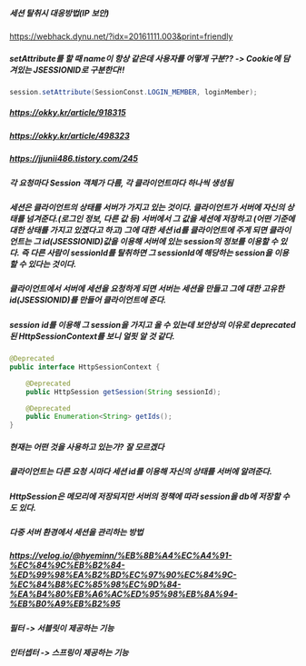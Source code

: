 ##### 세션 탈취시 대응방법(IP 보안)
https://webhack.dynu.net/?idx=20161111.003&print=friendly

##### setAttribute를 할 때 name이 항상 같은데 사용자를 어떻게 구분?? -> Cookie에 담겨있는 JSESSIONID로 구분한다!!
```java
session.setAttribute(SessionConst.LOGIN_MEMBER, loginMember);
```
##### https://okky.kr/article/918315
##### https://okky.kr/article/498323
##### https://jjunii486.tistory.com/245

##### 각 요청마다 Session 객체가 다름, 각 클라이언트마다 하나씩 생성됨
##### 세션은 클라이언트의 상태를 서버가 가지고 있는 것이다. 클라이언트가 서버에 자신의 상태를 넘겨준다.(로그인 정보, 다른 값 등) 서버에서 그 값을 세션에 저장하고 (어떤 기준에 대한 상태를 가지고 있겠다고 하고) 그에 대한 세션 id를 클라이언트에 주게 되면 클라이언트는 그 id(JSESSIONID)값을 이용해 서버에 있는 session의 정보를 이용할 수 있다. 즉 다른 사람이 sessionId를 탈취하면 그 sessionId에 해당하는 session을 이용할 수 있다는 것이다.
##### 클라이언트에서 서버에 세션을 요청하게 되면 서버는 세션을 만들고 그에 대한 고유한 id(JSESSIONID)를 만들어 클라이언트에 준다.

##### session id를 이용해 그 session을 가지고 올 수 있는데 보안상의 이유로 deprecated 된 HttpSessionContext를 보니 얼핏 알 것 같다.
```java
@Deprecated
public interface HttpSessionContext {

    @Deprecated
    public HttpSession getSession(String sessionId);

    @Deprecated
    public Enumeration<String> getIds();
}
```

##### 현재는 어떤 것을 사용하고 있는가? 잘 모르겠다

##### 클라이언트는 다른 요청 시마다 세션 id를 이용해 자신의 상태를 서버에 알려준다.
##### HttpSession은 메모리에 저장되지만 서버의 정책에 따라 session을 db에 저장할 수도 있다.


##### 다중 서버 환경에서 세션을 관리하는 방법
##### https://velog.io/@hyeminn/%EB%8B%A4%EC%A4%91-%EC%84%9C%EB%B2%84-%ED%99%98%EA%B2%BD%EC%97%90%EC%84%9C-%EC%84%B8%EC%85%98%EC%9D%84-%EA%B4%80%EB%A6%AC%ED%95%98%EB%8A%94-%EB%B0%A9%EB%B2%95

##### 필터 -> 서블릿이 제공하는 기능
##### 인터셉터 -> 스프링이 제공하는 기능